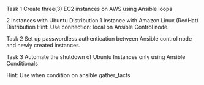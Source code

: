 Task 1
Create three(3) EC2 instances on AWS using Ansible loops

2 Instances with Ubuntu Distribution
1 Instance with Amazon Linux (RedHat) Distribution
Hint: Use connection: local on Ansible Control node.

Task 2
Set up passwordless authentication between Ansible control node and newly created instances.

Task 3
Automate the shutdown of Ubuntu Instances only using Ansible Conditionals

Hint: Use when condition on ansible gather_facts
